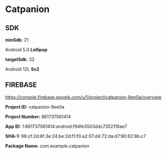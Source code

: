 # Catpanion

## SDK

**minSdk:** 21


Android 5.0 **Lollipop**



**targetSdk:** 32

Android 12L **Sv2**


## FIREBASE

https://console.firebase.google.com/u/1/project/catpanion-9ee0a/overview

**Project ID:** catpanion-9ee0a

**Project Number:** 861737061414

**App ID:** 1:861737061414:android:f94fe3503ddc7352116ae7


**SHA-1:** 98:cf:2d:8f:3e:24:be:2d:f1:f0:a2:07:d4:72:da:d7:90:82:8b:c7

**Package Name:** com.example.catpanion


